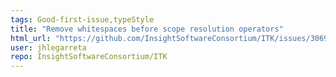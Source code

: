 ```yaml
---
tags: Good-first-issue,typeStyle
title: "Remove whitespaces before scope resolution operators"
html_url: "https://github.com/InsightSoftwareConsortium/ITK/issues/3069"
user: jhlegarreta
repo: InsightSoftwareConsortium/ITK
---
```


